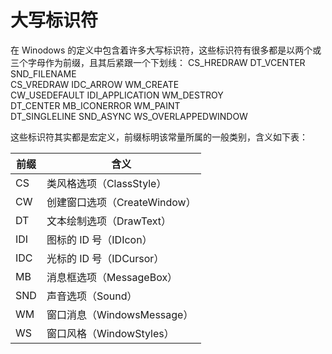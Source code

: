 # 大写标识符

在 Winodows 的定义中包含着许多大写标识符，这些标识符有很多都是以两个或三个字母作为前缀，且其后紧跟一个下划线：
CS_HREDRAW          DT_VCENTER            SND_FILENAME          
CS_VREDRAW           IDC_ARROW             WM_CREATE            
CW_USEDEFAULT     IDI_APPLICATION     WM_DESTROY         
DT_CENTER              MB_ICONERROR       WM_PAINT             
DT_SINGLELINE        SND_ASYNC              WS_OVERLAPPEDWINDOW

这些标识符其实都是宏定义，前缀标明该常量所属的一般类别，含义如下表：

| **前缀** | **含义**                     |
| -------- | ---------------------------- |
| CS       | 类风格选项（ClassStyle）     |
| CW       | 创建窗口选项（CreateWindow） |
| DT       | 文本绘制选项（DrawText）     |
| IDI      | 图标的 ID 号（IDIcon）       |
| IDC      | 光标的 ID 号（IDCursor）     |
| MB       | 消息框选项（MessageBox）     |
| SND      | 声音选项（Sound）            |
| WM       | 窗口消息（WindowsMessage）   |
| WS       | 窗口风格（WindowStyles）     |

